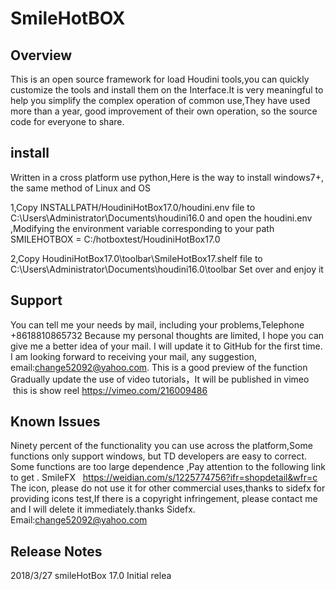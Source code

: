 # SmileHotBOX
## Overview

This is an open source framework for load Houdini tools,you can quickly customize the tools and install them on the Interface.It is very meaningful to help you simplify the complex operation of common use,They have used more than a year, good improvement of their own operation, so the source code for everyone to share.

## install

Written in a cross platform use python,Here is the way to install windows7+, the same method of Linux and OS

1,Copy  INSTALLPATH/HoudiniHotBox17.0/houdini.env file to  C:\Users\Administrator\Documents\houdini16.0  and open the houdini.env ,Modifying the environment variable corresponding to your path   SMILEHOTBOX = C:/hotboxtest/HoudiniHotBox17.0  

2,Copy  HoudiniHotBox17.0\toolbar\SmileHotBox17.shelf file to C:\Users\Administrator\Documents\houdini16.0\toolbar
Set over and enjoy it

## Support

You can tell me your needs by mail, including your problems,Telephone +8618810865732
Because my personal thoughts are limited, I hope you can give me a better idea of your mail. I will update it to GitHub for the first time. I am looking forward to receiving your mail, any suggestion, email:change52092@yahoo.com.
This is a good preview of the function
Gradually update the use of video tutorials，It will be published in vimeo  this is show reel https://vimeo.com/216009486


## Known Issues

Ninety percent of the functionality you can use across the platform,Some functions only support windows, but TD developers are easy to correct. Some functions are too large dependence ,Pay attention to the following link to get . SmileFX   https://weidian.com/s/1225774756?ifr=shopdetail&wfr=c
The icon, please do not use it for other commercial uses,thanks to sidefx for providing icons test,If there is a copyright infringement, please contact me and I will delete it immediately.thanks Sidefx.    Email:change52092@yahoo.com

## Release Notes
2018/3/27 smileHotBox 17.0   Initial relea
